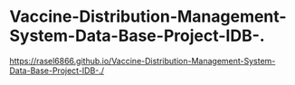 # Vaccine-Distribution-Management-System-Data-Base-Project-IDB-.
https://rasel6866.github.io/Vaccine-Distribution-Management-System-Data-Base-Project-IDB-./
